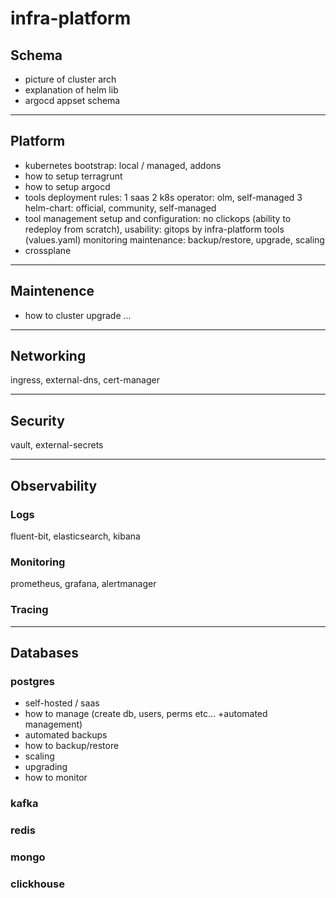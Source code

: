 # infra-platform

## Schema

- picture of cluster arch
- explanation of helm lib
- argocd appset schema

---

## Platform

- kubernetes
  bootstrap: local / managed, addons
- how to setup terragrunt
- how to setup argocd
- tools deployment rules:
  1 saas
  2 k8s operator: olm, self-managed
  3 helm-chart: official, community, self-managed
- tool management
    setup and configuration: no clickops (ability to redeploy from scratch),
    usability: gitops by infra-platform tools (values.yaml)
    monitoring
    maintenance: backup/restore, upgrade, scaling
- crossplane

---

## Maintenence

- how to cluster upgrade
...

---

## Networking

ingress, external-dns, cert-manager

---

## Security

vault, external-secrets

---

## Observability

### Logs

fluent-bit, elasticsearch, kibana

### Monitoring

prometheus, grafana, alertmanager

### Tracing

---

## Databases

### postgres

- self-hosted / saas
- how to manage (create db, users, perms etc... +automated management)
- automated backups
- how to backup/restore
- scaling
- upgrading
- how to monitor

### kafka
### redis
### mongo
### clickhouse
